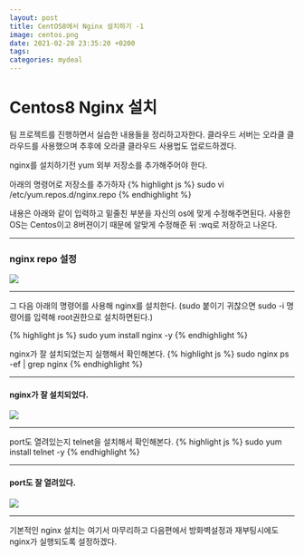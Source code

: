 ```yaml
---
layout: post
title: CentOS8에서 Nginx 설치하기 -1
image: centos.png
date: 2021-02-28 23:35:20 +0200
tags:
categories: mydeal
---
```


# Centos8 Nginx 설치
팀 프로젝트를 진행하면서 실습한 내용들을 정리하고자한다.
클라우드 서버는 오라클 클라우드를 사용했으며 추후에 오라클 클라우드 사용법도 업로드하겠다.

nginx를 설치하기전 yum 외부 저장소를 추가해주어야 한다.

아래의 명령어로 저장소를 추가하자
{% highlight js %}
  sudo vi /etc/yum.repos.d/nginx.repo
{% endhighlight %}

내용은 아래와 같이 입력하고 밑줄친 부분을 자신의 os에 맞게 수정해주면된다.
사용한 OS는 Centos이고 8버젼이기 때문에 알맞게 수정해준 뒤 :wq로 저장하고 나온다.

***

### nginx repo 설정
![]({{site.baseurl}}/images/mydeal/nginx-repo설정.jpg)


***

그 다음 아래의 명령어를 사용해 nginx를 설치한다. 
(sudo 붙이기 귀찮으면 sudo -i 명령어를 입력해 root권한으로 설치하면된다.)

{% highlight js %}
  sudo yum install nginx -y
{% endhighlight %}

nginx가 잘 설치되었는지 실행해서 확인해본다.
{% highlight js %}
  sudo nginx
  ps -ef | grep nginx
{% endhighlight %}

***

#### nginx가 잘 설치되었다.
![]({{site.baseurl}}/images/mydeal/start-nginx.PNG)

***

port도 열려있는지 telnet을 설치해서 확인해본다.
{% highlight js %}
  sudo yum install telnet -y
{% endhighlight %}

***

#### port도 잘 열려있다.
![]({{site.baseurl}}/images/mydeal/nginx포트.PNG)

***

기본적인 nginx 설치는 여기서 마무리하고 다음편에서 
방화벽설정과 재부팅시에도 nginx가 실행되도록 설정하겠다.
